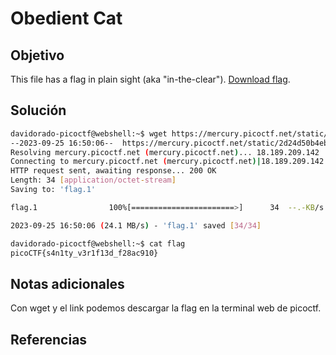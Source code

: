 # Obedient Cat

## Objetivo
This file has a flag in plain sight (aka "in-the-clear"). [Download flag](https://mercury.picoctf.net/static/2d24d50b4ebed90c704575627f1f57b2/flag).
## Solución
```bash
davidorado-picoctf@webshell:~$ wget https://mercury.picoctf.net/static/2d24d50b4ebed90c704575627f1f57b2/flag
--2023-09-25 16:50:06--  https://mercury.picoctf.net/static/2d24d50b4ebed90c704575627f1f57b2/flag
Resolving mercury.picoctf.net (mercury.picoctf.net)... 18.189.209.142
Connecting to mercury.picoctf.net (mercury.picoctf.net)|18.189.209.142|:443... connected.
HTTP request sent, awaiting response... 200 OK
Length: 34 [application/octet-stream]
Saving to: 'flag.1'

flag.1                100%[=======================>]      34  --.-KB/s    in 0s      

2023-09-25 16:50:06 (24.1 MB/s) - 'flag.1' saved [34/34]

davidorado-picoctf@webshell:~$ cat flag
picoCTF{s4n1ty_v3r1f13d_f28ac910}
```
## Notas adicionales
Con wget y el link podemos descargar la flag en la terminal web de picoctf.
## Referencias